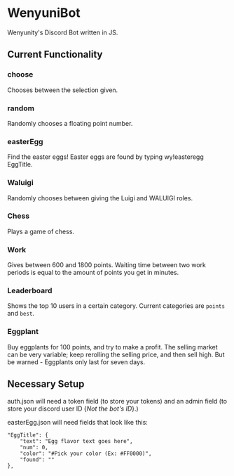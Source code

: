 # WenyuniBot

Wenyunity's Discord Bot written in JS.

## Current Functionality

### choose

Chooses between the selection given.

### random

Randomly chooses a floating point number.

### easterEgg

Find the easter eggs! Easter eggs are found by typing wy!easteregg EggTitle.

### Waluigi

Randomly chooses between giving the Luigi and WALUIGI roles.

### Chess

Plays a game of chess.

### Work

Gives between 600 and 1800 points. Waiting time between two work periods is equal to the amount of points you get in minutes.

### Leaderboard

Shows the top 10 users in a certain category. Current categories are `points` and `best`.

### Eggplant

Buy eggplants for 100 points, and try to make a profit. The selling market can be very variable; keep rerolling the selling price, and then sell high. But be warned - Eggplants only last for seven days.

## Necessary Setup

auth.json will need a token field (to store your tokens) and an admin field (to store your discord user ID {*Not the bot's ID*}.)

easterEgg.json will need fields that look like this:
```
"EggTitle": {
    "text": "Egg flavor text goes here",
    "num": 0,
    "color": "#Pick your color (Ex: #FF0000)",
    "found": ""
},
```
